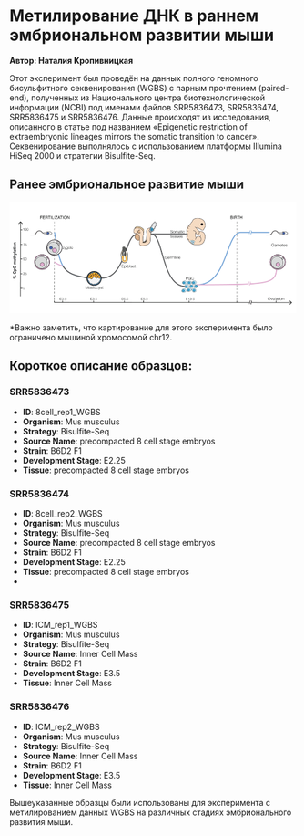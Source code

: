 # Метилирование ДНК в раннем эмбриональном развитии мыши

**Автор: Наталия Кропивницкая**

Этот эксперимент был проведён на данных полного геномного бисульфитного секвенирования (WGBS) с парным прочтением (paired-end), полученных из Национального центра биотехнологической информации (NCBI) под именами файлов SRR5836473, SRR5836474, SRR5836475 и SRR5836476. Данные происходят из исследования, описанного в статье под названием «Epigenetic restriction of extraembryonic lineages mirrors the somatic transition to cancer». Секвенирование выполнялось с использованием платформы Illumina HiSeq 2000 и стратегии Bisulfite-Seq.

## Ранее эмбриональное развитие мыши
![Динамика метилирования ДНК во время эмбрионального развития мыши.](DNA_methylation_reprogramming.png)

*Важно заметить, что картирование для этого эксперимента было ограничено мышиной хромосомой chr12.

## Короткое описание образцов:

### SRR5836473
- **ID**: 8cell_rep1_WGBS
- **Organism**: Mus musculus
- **Strategy**: Bisulfite-Seq
- **Source Name**: 	precompacted 8 cell stage embryos
- **Strain**: B6D2 F1
- **Development Stage**: E2.25
- **Tissue**: precompacted 8 cell stage embryos

### SRR5836474
- **ID**: 8cell_rep2_WGBS
- **Organism**: Mus musculus
- **Strategy**: Bisulfite-Seq
- **Source Name**: 	precompacted 8 cell stage embryos
- **Strain**: B6D2 F1
- **Development Stage**: E2.25
- **Tissue**: precompacted 8 cell stage embryos
- 
### SRR5836475
- **ID**: ICM_rep1_WGBS
- **Organism**: Mus musculus
- **Strategy**: Bisulfite-Seq
- **Source Name**: Inner Cell Mass
- **Strain**: B6D2 F1
- **Development Stage**: E3.5
- **Tissue**: Inner Cell Mass

### SRR5836476
- **ID**: ICM_rep2_WGBS
- **Organism**: Mus musculus
- **Strategy**: Bisulfite-Seq
- **Source Name**: Inner Cell Mass
- **Strain**: B6D2 F1
- **Development Stage**: E3.5
- **Tissue**: Inner Cell Mass

Вышеуказанные образцы были использованы для эксперимента с метилированием данных WGBS на различных стадиях эмбрионального развития мыши.


